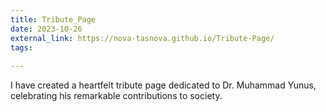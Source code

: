 ```yaml
---
title: Tribute_Page
date: 2023-10-26
external_link: https://nova-tasnova.github.io/Tribute-Page/
tags:
  
---
```

I have created a heartfelt tribute page dedicated to Dr. Muhammad Yunus, celebrating his remarkable contributions to society.
<!--more-->

